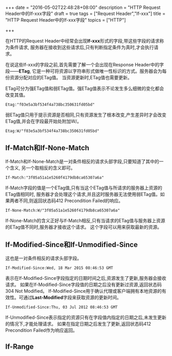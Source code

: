 +++
date = "2016-05-02T22:48:28+08:00"
description = "HTTP Request Header中的If-xxx字段"
draft = true
tags = ["Request Header","If-xxx"]
title = "HTTP Request Header中的If-xxx字段"
topics = ["HTTP"]

+++

在HTTP的Request Header中经常会出现**If-xxx**形式的字段,带这些字段的请求称为条件请求,
服务器在接收到这些请求后,只有判断指定条件为真时,才会执行请求。

在说这些If-xxx的字段之前,首先需要了解一个会出现在Response Header中的字段——**ETag**,
它是一种可将资源以字符串形式做唯一性标识的方式。服务器会为每份资源分配对应的ETag值。
当资源更新时,ETag值也需要更新。<!--more-->

ETag可分为强ETag值和弱ETag值。强ETag值表示不论发生多么细微的变化都会改变其值。
```
Etag:"f03e5a3bf534f4a738bc350631fd05bd"
```
弱ETag值只用于提示资源是否相同,只有资源发生了根本改变,产生差异时才会改变ETag值,并会在字段最开始处附加W/。
```
Etag:W/"f03e5a3bf534f4a738bc350631fd05bd"
```

## If-Match和If-None-Match

If-Match和If-None-Match是一对条件相反的请求头部字段,只要知道了其中的一个含义,
另一个取相反的含义即可。

```
If-Match:"3f05a51a1e5260f4179db8ca65307a6a"
```

If-Match字段的值是一个ETag值,只有当这个ETag值与所请求的服务器上资源的ETag值相同时,
服务器才会处理这个请求,并且这时服务器无法使用弱ETag值。如果两者不同,则返回状态码412 Precondition Failed的响应。

```
If-None-Match:W/"3f05a51a1e5260f4179db8ca65307a6a"
```

If-None-Match的含义正好与If-Match相反,只有当请求的ETag值与服务器上资源的ETag值不同时,服务器才接收这个请求。
这个字段可以用来获取最新的资源。

## If-Modified-Since和If-Unmodified-Since

这也是一对条件相反的请求头部字段。

```
If-Modified-Since:Wed, 18 Mar 2015 08:46:53 GMT
```

表示在If-Modified-Since字段指定的日期时间之后,资源发生了更新,服务器会接收请求。
如果在If-Modified-Since字段值的日期之后没有更新过资源,返回状态码304 Not Modified。
If-Modified-Since用于确认代理或客户端拥有本地资源的有效性。可通过**Last-Modified**字段来获取资源的更新时间。

```
If-Unmodified-Since:Thu, 03 Jul 2012 08:46:53 GMT
```

If-Unmodified-Since表示指定的资源只有在字段值内指定的日期之后,未发生更新的情况下,才能处理请求。
如果在指定日期之后发生了更新,返回状态码412 Precondition Failed作为响应返回。

## If-Range

